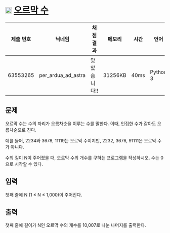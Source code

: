 # <img width="20px"  src="https://d2gd6pc034wcta.cloudfront.net/tier/10.svg" class="solvedac-tier"> [오르막 수](https://www.acmicpc.net/problem/11057) 

| 제출 번호 | 닉네임 | 채점 결과 | 메모리 | 시간 | 언어 | 코드 길이 |
|---|---|---|---|---|---|---|
|63553265|per_ardua_ad_astra|맞았습니다!! |31256KB|40ms|Python 3|164B|

## 문제
<p>오르막 수는 수의 자리가 오름차순을 이루는 수를 말한다. 이때, 인접한 수가 같아도 오름차순으로 친다.</p>

<p>예를 들어, 2234와 3678, 11119는 오르막 수이지만, 2232, 3676, 91111은 오르막 수가 아니다.</p>

<p>수의 길이 N이 주어졌을 때, 오르막 수의 개수를 구하는 프로그램을 작성하시오. 수는 0으로 시작할 수 있다.</p>

## 입력
<p>첫째 줄에 N (1 ≤ N ≤ 1,000)이 주어진다.</p>

## 출력
<p>첫째 줄에 길이가 N인 오르막 수의 개수를 10,007로 나눈 나머지를 출력한다.</p>

